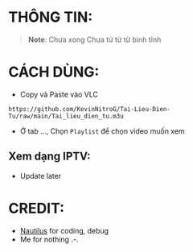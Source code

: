 # THÔNG TIN:

> **Note**: Chưa xong
Chưa từ từ từ bình tĩnh

# CÁCH DÙNG:

- Copy và Paste vào VLC

```
https://github.com/KevinNitroG/Tai-Lieu-Dien-Tu/raw/main/Tai_lieu_dien_tu.m3u
```

- Ở tab ..., Chọn `Playlist` để chọn video muốn xem

## Xem dạng IPTV:

- Update later

# CREDIT:

- [Nautilus](github.com/longtoZ/) for coding, debug
- Me for nothing .-.
